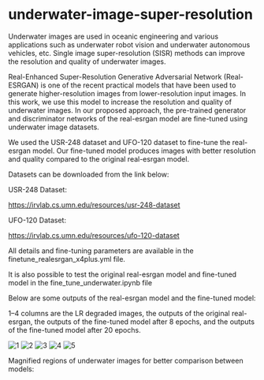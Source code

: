 # underwater-image-super-resolution

Underwater images are used in oceanic engineering and various applications such as underwater robot vision and underwater autonomous vehicles, etc. Single image super-resolution (SISR) methods can improve the resolution and quality of underwater images. 

Real-Enhanced Super-Resolution Generative Adversarial Network (Real-ESRGAN) is one of the recent practical models that have been used to generate higher-resolution images from lower-resolution input images. 
In this work, we use this model to increase the resolution and quality of underwater images. In our proposed approach, the pre-trained generator and discriminator networks of the real-esrgan model are fine-tuned using underwater image datasets.

We used the USR-248 dataset and UFO-120 dataset to fine-tune the real-esrgan model.
Our fine-tuned model produces images with better resolution and quality compared to the original real-esrgan model.

Datasets can be downloaded from the link below: 

USR-248 Dataset:

https://irvlab.cs.umn.edu/resources/usr-248-dataset

UFO-120 Dataset:

https://irvlab.cs.umn.edu/resources/ufo-120-dataset

All details and fine-tuning parameters are available in the finetune_realesrgan_x4plus.yml file.

It is also possible to test the original real-esrgan model and fine-tuned model in the fine_tune_underwater.ipynb file

Below are some outputs of the real-esrgan model and the fine-tuned model:

1–4 columns are the LR degraded images, the outputs of the original real-esrgan, the outputs of the fine-tuned model after 8 epochs, and the outputs of the fine-tuned model after 20 epochs.

![1](https://user-images.githubusercontent.com/47056654/199533413-57f77e90-1e8f-488f-ab00-1f516f3b08a6.jpeg)
![2](https://user-images.githubusercontent.com/47056654/199533479-1d14ec6a-0c91-4d38-9e28-d28ac64b96f5.jpeg)
![3](https://user-images.githubusercontent.com/47056654/199533540-1243d27e-42b6-430c-aee1-256d43b01a69.jpeg)
![4](https://user-images.githubusercontent.com/47056654/199533587-cfd15975-9598-43e2-af3e-ca4bd3257a4f.jpeg)
![5](https://user-images.githubusercontent.com/47056654/199533620-04eacb5c-9aad-4230-9ba8-d1a2445384fd.jpeg)


Magnified regions of underwater images for better comparison between models:



